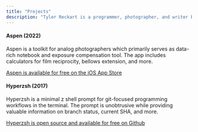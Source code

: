 ```yaml
---
title: "Projects"
description: "Tyler Reckart is a programmer, photographer, and writer based in Greenville, SC."
---
```


#### Aspen (2022)
Aspen is a toolkit for analog photographers which primarily serves as data-rich notebook and exposure compensation tool. The app includes calculators for film reciprocity, bellows extension, and more.

[Aspen is available for free on the iOS App Store](https://apps.apple.com/us/app/aspen-photographers-notebook/id1643250194)

#### Hyperzsh (2017)
Hyperzsh is a minimal z shell prompt for git-focused programming workflows in the terminal. The prompt is unobtrusive while providing valuable information on branch status, current SHA, and more.

[Hyperzsh is  open source and available for free on Github](https://github.com/tylerreckart/hyperzsh)